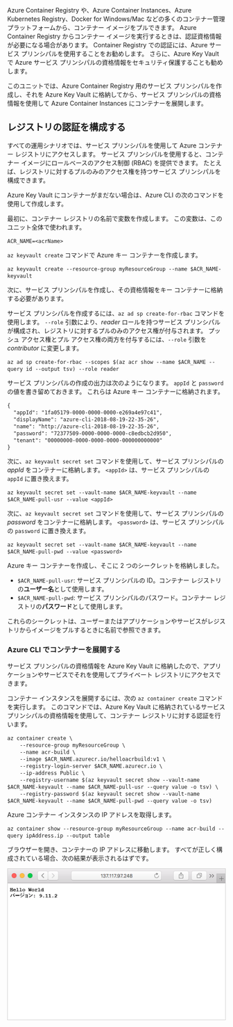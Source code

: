 Azure Container Registry や、Azure Container Instances、Azure Kubernetes Registry、Docker for Windows/Mac などの多くのコンテナー管理プラットフォームから、コンテナー イメージをプルできます。 Azure Container Registry からコンテナー イメージを実行するときは、認証資格情報が必要になる場合があります。 Container Registry での認証には、Azure サービス プリンシパルを使用することをお勧めします。 さらに、Azure Key Vault で Azure サービス プリンシパルの資格情報をセキュリティ保護することも勧めします。

このユニットでは、Azure Container Registry 用のサービス プリンシパルを作成し、それを Azure Key Vault に格納してから、サービス プリンシパルの資格情報を使用して Azure Container Instances にコンテナーを展開します。

## <a name="configure-registry-authentication"></a>レジストリの認証を構成する

すべての運用シナリオでは、サービス プリンシパルを使用して Azure コンテナー レジストリにアクセスします。 サービス プリンシパルを使用すると、コンテナー イメージにロールベースのアクセス制御 (RBAC) を提供できます。 たとえば、レジストリに対するプルのみのアクセス権を持つサービス プリンシパルを構成できます。

Azure Key Vault にコンテナーがまだない場合は、Azure CLI の次のコマンドを使用して作成します。

最初に、コンテナー レジストリの名前で変数を作成します。 この変数は、このユニット全体で使われます。

```azurecli
ACR_NAME=<acrName>
```

`az keyvault create` コマンドで Azure キー コンテナーを作成します。

```azurecli
az keyvault create --resource-group myResourceGroup --name $ACR_NAME-keyvault
```

次に、サービス プリンシパルを作成し、その資格情報をキー コンテナーに格納する必要があります。

サービス プリンシパルを作成するには、`az ad sp create-for-rbac` コマンドを使用します。 `--role` 引数により、*reader* ロールを持つサービス プリンシパルが構成され、レジストリに対するプルのみのアクセス権が付与されます。 プッシュ アクセス権とプル アクセス権の両方を付与するには、`--role` 引数を *contributor* に変更します。

```azurecli
az ad sp create-for-rbac --scopes $(az acr show --name $ACR_NAME --query id --output tsv) --role reader
```

サービス プリンシパルの作成の出力は次のようになります。 `appId` と `password` の値を書き留めておきます。 これらは Azure キー コンテナーに格納されます。

```output
{
  "appId": "1fa05179-0000-0000-0000-e269a4e97c41",
  "displayName": "azure-cli-2018-08-19-22-35-26",
  "name": "http://azure-cli-2018-08-19-22-35-26",
  "password": "72377509-0000-0000-0000-c8edbcb2d950",
  "tenant": "00000000-0000-0000-0000-000000000000"
}
```

次に、`az keyvault secret set` コマンドを使用して、サービス プリンシパルの *appId* をコンテナーに格納します。 `<appId>` は、サービス プリンシパルの `appId` に置き換えます。

```azurecli
az keyvault secret set --vault-name $ACR_NAME-keyvault --name $ACR_NAME-pull-usr --value <appId>
```

次に、`az keyvault secret set` コマンドを使用して、サービス プリンシパルの *password* をコンテナーに格納します。 `<password>` は、サービス プリンシパルの `password` に置き換えます。

```azurecli
az keyvault secret set --vault-name $ACR_NAME-keyvault --name $ACR_NAME-pull-pwd --value <password>
```

Azure キー コンテナーを作成し、そこに 2 つのシークレットを格納しました。

* `$ACR_NAME-pull-usr`: サービス プリンシパルの ID。コンテナー レジストリの**ユーザー名**として使用します。
* `$ACR_NAME-pull-pwd`: サービス プリンシパルのパスワード。コンテナー レジストリの**パスワード**として使用します。

これらのシークレットは、ユーザーまたはアプリケーションやサービスがレジストリからイメージをプルするときに名前で参照できます。

### <a name="deploy-a-container-with-azure-cli"></a>Azure CLI でコンテナーを展開する

サービス プリンシパルの資格情報を Azure Key Vault に格納したので、アプリケーションやサービスでそれを使用してプライベート レジストリにアクセスできます。

コンテナー インスタンスを展開するには、次の `az container create` コマンドを実行します。 このコマンドでは、Azure Key Vault に格納されているサービス プリンシパルの資格情報を使用して、コンテナー レジストリに対する認証を行います。

```azurecli
az container create \
    --resource-group myResourceGroup \
    --name acr-build \
    --image $ACR_NAME.azurecr.io/helloacrbuild:v1 \
    --registry-login-server $ACR_NAME.azurecr.io \
    --ip-address Public \
    --registry-username $(az keyvault secret show --vault-name $ACR_NAME-keyvault --name $ACR_NAME-pull-usr --query value -o tsv) \
    --registry-password $(az keyvault secret show --vault-name $ACR_NAME-keyvault --name $ACR_NAME-pull-pwd --query value -o tsv)
```

Azure コンテナー インスタンスの IP アドレスを取得します。

```azurecli
az container show --resource-group myResourceGroup --name acr-build --query ipAddress.ip --output table
```

ブラウザーを開き、コンテナーの IP アドレスに移動します。 すべてが正しく構成されている場合、次の結果が表示されるはずです。

![テキスト Hello World が表示されるサンプル Web アプリケーション](../media/hello.png)


